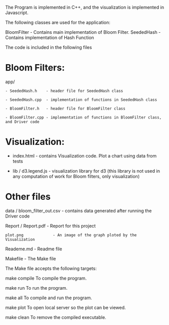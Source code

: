 The Program is implemented in C++, and the visualization is implemented in Javascript.

The following classes are used for the application:

BloomFilter
	- Contains main implementation of Bloom Filter. 
SeededHash
	- Contains implementation of Hash Function

The code is included in the following files

# Bloom Filters:
app/

	- SeededHash.h    - header file for SeededHash class
	
	- SeededHash.cpp  - implementation of functions in SeededHash class
	
	- BloomFilter.h   - header file for BloomFilter class
	
	- BloomFilter.cpp - implementation of functions in BloomFilter class, and Driver code
	

# Visualization:
- index.html      - contains Visualization code. Plot a chart using data from tests

- lib /
	d3.legend.js    - visualization library for d3 (this library is not used in any computation of work for Bloom filters, only visualization)
	

# Other files
data /
	bloom_filter_out.csv - contains data generated after running the Driver code
	
Report /
	Report.pdf           - Report for this project
	
	plot.png       		 - An image of the graph ploted by the Visualization
	

Reademe.md           - Readme file

Makefile			 - The Make file


The Make file accepts the following targets:

make compile
	To compile the program.

make run
	To run the program.

make all
	To compile and run the program.

make plot
	To open local server so the plot can be viewed.

make clean
	To remove the compiled executable.
